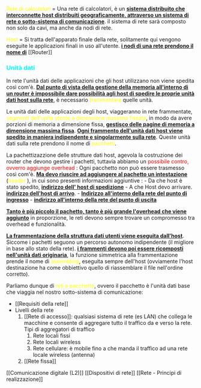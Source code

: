 <span style=color:yellow>Rete di calcolatori</span> = Una rete di calcolatori, è un <b><u>sistema distribuito che interconnette host distribuiti geograficamente, attraverso un sistema di rete o sotto-sistema di comunicazione</u></b>. il sistema di rete sarà composto non solo da cavi, ma anche da nodi di rete. 

<span style=color:yellow>Host</span>  = Si tratta dell'apparato finale della rete, solitamente qui vengono eseguite le applicazioni finali in uso all'utente. 
<b><u>i nodi di una rete prendono il nome di</u></b> [[Router]]
<h3 style=color:cyan>Unità dati</h3>
In rete l'unità dati delle applicazioni che gli host utilizzano non viene spedita così com'è. <b><u>Dal punto di vista della gestione della memoria all'interno di un router è impossibile dare possibilità agli host di spedire le proprie unità dati host sulla rete</u></b>, è necessario <span style=color:yellow>frammentare</span> quelle unità. 

Le unità dati delle applicazioni degli host, viaggeranno in rete frammentate, <span style=color:yellow>segmenti dell'unità utente a dimensione massima fissata</span>, in modo da avere porzioni di memoria a dimensione fissa, <b><u>gestisco delle pagine di memoria a dimensione massima fissa</u></b>.
<b><u>Ogni frammento dell'unità dati host viene spedito in maniera indipendente e singolarmente sulla rete</u></b>. Queste unità dati sulla rete prendono il nome di <span style=color:yellow>pacchetti</span>.

La pachettizazzione delle strutture dati host, agevola la costruzione dei router che devono gestire i pachetti, tuttavia abbiamo un <span style=color:red>possibile contro, ovverro aggiunge overhead</span> : 
	Ogni pacchetto non può essere trasmesso così com'è. <b><u>Ma devo riuscire ad aggiungere al pachetto un intestazione</u></b> (<span style=color:yellow>header</span> ), in cui sono presenti informazioni aggiuntive : 
    - Da che host è stato spedito, <b><u>indirizzo dell' host di spedizione</u></b> 
	- A che Host devo arrivare. <b><u>indirizzo dell'host di arrivo</u></b>.
	- <b><u>Indirizzo all'interno della rete del punto di ingresso</u></b>
	- <b><u>indirizzo all'interno della rete del punto di uscita</u></b>

<b><u>Tanto è più piccolo il pachetto, tanto è più grande l'overhead che viene aggiunto</u></b> in proporzione, le reti devono sempre trovare un compromesso tra overhead e funzionalità. 

<b><u>La frammentazione della struttura dati utenti viene eseguita dall'host</u></b>. Siccome i pachetti seguono un percorso autonomo indipendente (il migliore in base allo stato della rete).  <b><u>i frammenti devono poi essere ricomposti nell'unità dati originaria</u></b>, la funzione simmetrica alla frammentazione prende il nome di <span style=color:yellow>assembling</span>, eseguita sempre dell'host (ovviamente l'host destinazione ha come obbiettivo quello di riassemblare il file nell'ordine corretto). 

Parliamo dunque di <span style=color:yellow>reti a pacchetto</span>, ovvero il pacchetto è l'unità dati base che viaggia nel nostro sotto-sistema di comunicazione:
- [[Requisiti della rete]]
- Livelli della rete
	1. [[Rete di accesso]]: qualsiasi sistema di rete (es LAN) che collega le macchine e consente di aggregare tutto il traffico da e verso la rete. Tipi di aggregatori di traffico
		1. Rete locali fissi
		2. Rete locali wireless
		3. Rete cellulare: è mobile fino a che manda il traffico ad una rete locale wireless (antenna)
	2. [[Rete fissa]]

[[Comunicazione digitale (L2)]]
[[Dispositivi di rete]]
[[Rete - Principi di realizzazione]]